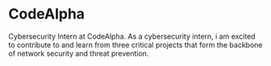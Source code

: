 # CodeAlpha
Cybersecurity Intern at CodeAlpha. As a cybersecurity intern, i am excited to contribute to and learn from three critical projects that form the backbone of network security and threat prevention.
